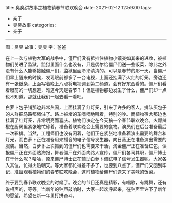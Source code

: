 title: 臭臭讲故事之植物镇春节联欢晚会
date: 2021-02-12 12:59:00
tags:
- 亲子
- 臭臭故事
categories:
- 亲子
---

图：臭臭
故事：臭臭
字：爸爸

在上一次与植物大军的战争中，僵尸们没有抵挡住植物小镇突如其来的进攻，被植物们关进了监狱。监狱里面什么也没有，只是偶尔给僵尸们送一些饭菜，除此之外没有什么人能够接触僵尸们，监狱里面冷冷清清的。可以是春节的那一天，当僵尸们早上醒来的时候，发现眼前都多了一台电视，上面还挂满了火红的灯笼。旁边还有一张纸条，上面写着晚上八点将电视调到第二频道，会有好东西看的。僵尸们看着眼前的一切想道，难道今天是春节？！但是植物那边发生了什么，僵尸们却一点也不知道。那就让我们一起去看一看吧。

白萝卜包子铺那边非常热闹，上面挂满了红灯笼，引来了许多的客人，排队买包子的人群把马路都堵住了。路上被堵的车嘀嘀地叫着，特别的吵。而植物宿舍那边也挂满了红灯笼，非常明亮而喜庆。植物们决定在今天搞一个春节联欢晚会。火爆辣椒在厨房里紧张地忙碌着，准备着联欢晚会上需要的食物。演员们在后台准备最后一次彩排。当然，工程师们也没有闲着，他们正在紧张地准备着演出需要的舞台和灯光，而白萝卜正在准备用来播音的电子信号发生器，向日葵正在准备演出需要的服装。当然，白萝卜上次抓到的僵尸们也需要来干活，淘金僵尸正在准备红包，读报僵尸正在外面贴海报，舞者僵尸在外面向路人宣传，僵尸们各司其职，僵尸博士在干什么呢？哈哈，原来僵尸博士正在辅助白萝卜调试电子信号发生器呢。大家各入其位，忙得火热朝天。等大家都忙得差不多了，也要到八点了，僵尸们又回到牢记，准备观看植物们的春节联欢晚会，这时植物给僵尸们送来了美味的饭菜。

终于要到春节联欢晚会的时候了。晚会的节目还真是精彩，有唱歌，有跳舞，还有说相声的，等等。当新年的钟声敲响时，大家一起欢呼起来，在钟声里许下了新年的愿望，希望在新一年里打拼奋斗。